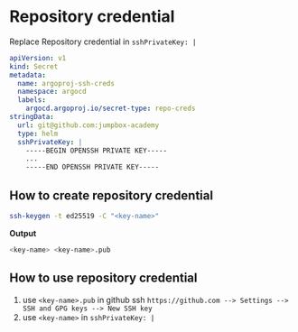 # Repository credential

Replace Repository credential in `sshPrivateKey: |`

```yaml
apiVersion: v1
kind: Secret
metadata:
  name: argoproj-ssh-creds
  namespace: argocd
  labels:
    argocd.argoproj.io/secret-type: repo-creds
stringData:
  url: git@github.com:jumpbox-academy
  type: helm
  sshPrivateKey: |
    -----BEGIN OPENSSH PRIVATE KEY-----
    ... 
    -----END OPENSSH PRIVATE KEY-----
```

## How to create repository credential
```bash
ssh-keygen -t ed25519 -C "<key-name>"
```
**Output**
```bash
<key-name> <key-name>.pub
```

## How to use repository credential
1. use `<key-name>.pub` in github ssh `https://github.com --> Settings --> SSH and GPG keys --> New SSH key `
2. use `<key-name>` in `sshPrivateKey: |`

